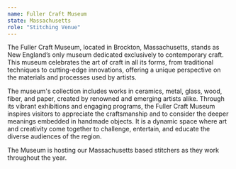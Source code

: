 ```yaml
---
name: Fuller Craft Museum
state: Massachusetts
role: "Stitching Venue"
---
```


The Fuller Craft Museum, located in Brockton, Massachusetts, stands as New England’s only museum dedicated exclusively to contemporary craft. This museum celebrates the art of craft in all its forms, from traditional techniques to cutting-edge innovations, offering a unique perspective on the materials and processes used by artists.

The museum's collection includes works in ceramics, metal, glass, wood, fiber, and paper, created by renowned and emerging artists alike. Through its vibrant exhibitions and engaging programs, the Fuller Craft Museum inspires visitors to appreciate the craftsmanship and to consider the deeper meanings embedded in handmade objects. It is a dynamic space where art and creativity come together to challenge, entertain, and educate the diverse audiences of the region.

The Museum is hosting our Massachusetts based stitchers as they work throughout the year.